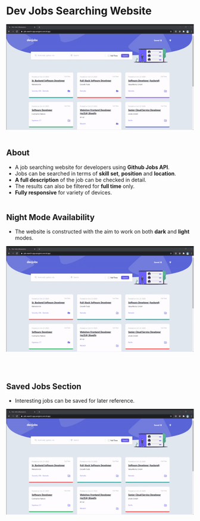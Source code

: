 # Dev Jobs Searching Website

![Web Siting Browsing](/src/assets/images/browsing.gif)
<br>
<br>

## About

- A job searching website for developers using **Github Jobs API**.
- Jobs can be searched in terms of **skill set**, **position** and **location**.
- **A full description** of the job can be checked in detail.
- The results can also be filtered for **full time** only.
- **Fully responsive** for variety of devices.
  <br>
  <br>

## Night Mode Availability

- The website is constructed with the aim to work on both **dark** and **light** modes.
  <br>

![Web Siting Browsing](/src/assets/images/night_mode.gif)

<br>
<br>

## Saved Jobs Section

- Interesting jobs can be saved for later reference.
  <br>

![Web Siting Browsing](/src/assets/images/save.gif)
